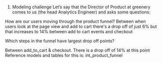 1. Modeling challenge
Let’s say that the Director of Product at greenery comes to us (the head Analytics Engineer) and asks some questions:

How are our users moving through the product funnel?
Between when users look at the page view and add to cart there's a drop off of just 6% but that increases to 14% between add to cart events and checkout

Which steps in the funnel have largest drop off points?

Between add_to_cart & checkout. There is a drop off of 14% at this point
Reference models and tables for this is: int_product_funnel